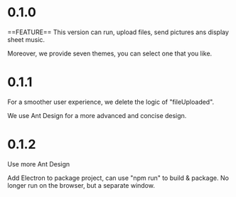 # 0.1.0

==FEATURE== This version can run, upload files, send pictures ans display sheet music. 

Moreover, we provide seven themes, you can select one that you like. 

# 0.1.1

For a smoother user experience, we delete the logic of "fileUploaded". 

We use Ant Design for a more advanced and concise design. 

# 0.1.2

Use more Ant Design

Add Electron to package project, can use "npm run" to build & package. 
No longer run on the browser, but a separate window. 